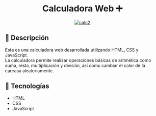 <h1 align="center">
  Calculadora Web ➕
</h1>

<p align="center">
<a href='https://postimages.org/' target='_blank'><img src='https://i.postimg.cc/FRxhyVjY/calc2.png' border='0' alt='calc2'/></a>
</p>

## 📝 Descripción

Esta es una calculadora web desarrollada utilizando HTML, CSS y JavaScript. <br> La calculadora permite realizar operaciones básicas de aritmética como suma, resta, multiplicación y división, así como cambiar el color de la carcasa aleatoriamente.

## 🚀 Tecnologías

- HTML
- CSS
- JavaScript
